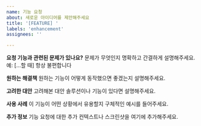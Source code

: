 ```yaml
---
name: 기능 요청
about: 새로운 아이디어를 제안해주세요
title: '[FEATURE] '
labels: 'enhancement'
assignees: ''

---
```


**요청 기능과 관련된 문제가 있나요?**
문제가 무엇인지 명확하고 간결하게 설명해주세요. 예: [...할 때] 항상 불편합니다

**원하는 해결책**
원하는 기능이 어떻게 동작했으면 좋겠는지 설명해주세요.

**고려한 대안**
고려해본 대안 솔루션이나 기능이 있다면 설명해주세요.

**사용 사례**
이 기능이 어떤 상황에서 유용할지 구체적인 예시를 들어주세요.

**추가 정보**
기능 요청에 대한 추가 컨텍스트나 스크린샷을 여기에 추가해주세요.
